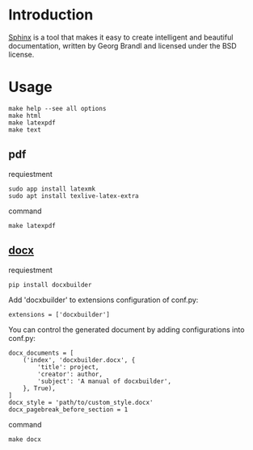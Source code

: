 # Introduction

[Sphinx](https://www.sphinx-doc.org/en/master/index.html) is a tool that makes it easy to create intelligent and beautiful documentation, written by Georg Brandl and licensed under the BSD license.


# Usage

    make help --see all options
    make html
    make latexpdf
    make text

## pdf

requiestment

    sudo app install latexmk
    sudo apt install texlive-latex-extra

command 

    make latexpdf


## [docx](https://github.com/amedama41/docxbuilder)

requiestment

    pip install docxbuilder

Add 'docxbuilder' to extensions configuration of conf.py:

    extensions = ['docxbuilder']

You can control the generated document by adding configurations into conf.py:

    docx_documents = [
        ('index', 'docxbuilder.docx', {
            'title': project,
            'creator': author,
            'subject': 'A manual of docxbuilder',
        }, True),
    ]
    docx_style = 'path/to/custom_style.docx'
    docx_pagebreak_before_section = 1

command

    make docx
